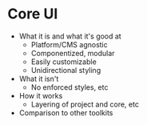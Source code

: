 # Core UI

- What it is and what it's good at
    + Platform/CMS agnostic
    + Componentized, modular
    + Easily customizable
    + Unidirectional styling
- What it isn't
    + No enforced styles, etc
- How it works
    + Layering of project and core, etc
- Comparison to other toolkits